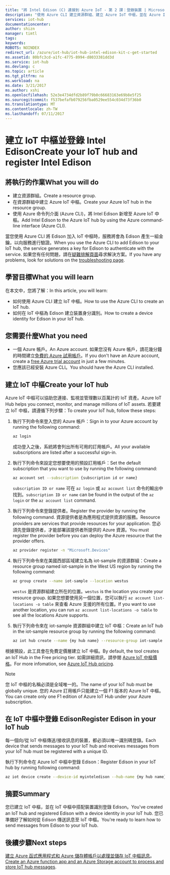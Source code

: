 ```yaml
---
title: "將 Intel Edison (C) 連接到 Azure IoT - 第 2 課：登錄裝置 | Microsoft Docs"
description: "使用 Azure CLI 建立資源群組、建立 Azure IoT 中樞，並在 Azure IoT 中樞中登錄 Edison。"
services: iot-hub
documentationcenter: 
author: shizn
manager: timtl
tags: 
keywords: 
ROBOTS: NOINDEX
redirect_url: /azure/iot-hub/iot-hub-intel-edison-kit-c-get-started
ms.assetid: 80bfc3cd-a1fc-4775-8994-d8033381dd3d
ms.service: iot-hub
ms.devlang: c
ms.topic: article
ms.tgt_pltfrm: na
ms.workload: na
ms.date: 3/21/2017
ms.author: xshi
ms.openlocfilehash: 52e3e4734dfd2b89f79b0c66683163e69b8e5f25
ms.sourcegitcommit: f537befafb079256fba0529ee554c034d73f36b0
ms.translationtype: MT
ms.contentlocale: zh-TW
ms.lasthandoff: 07/11/2017
---
```

# <a name="create-your-iot-hub-and-register-intel-edison"></a><span data-ttu-id="8d13b-103">建立 IoT 中樞並登錄 Intel Edison</span><span class="sxs-lookup"><span data-stu-id="8d13b-103">Create your IoT hub and register Intel Edison</span></span>
## <a name="what-you-will-do"></a><span data-ttu-id="8d13b-104">將執行的作業</span><span class="sxs-lookup"><span data-stu-id="8d13b-104">What you will do</span></span>
* <span data-ttu-id="8d13b-105">建立資源群組。</span><span class="sxs-lookup"><span data-stu-id="8d13b-105">Create a resource group.</span></span>
* <span data-ttu-id="8d13b-106">在資源群組中建立 Azure IoT 中樞。</span><span class="sxs-lookup"><span data-stu-id="8d13b-106">Create your Azure IoT hub in the resource group.</span></span>
* <span data-ttu-id="8d13b-107">使用 Azure 命令列介面 (Azure CLI)，將 Intel Edison 新增至 Azure IoT 中樞。</span><span class="sxs-lookup"><span data-stu-id="8d13b-107">Add Intel Edison to the Azure IoT hub by using the Azure command-line interface (Azure CLI).</span></span>

<span data-ttu-id="8d13b-108">當您使用 Azure CLI 將 Edison 加入 IoT 中樞時，服務將會為 Edison 產生一組金鑰，以向服務進行驗證。</span><span class="sxs-lookup"><span data-stu-id="8d13b-108">When you use the Azure CLI to add Edison to your IoT hub, the service generates a key for Edison to authenticate with the service.</span></span> <span data-ttu-id="8d13b-109">如果您有任何問題，請在[疑難排解頁面][troubleshooting]尋求解決方案。</span><span class="sxs-lookup"><span data-stu-id="8d13b-109">If you have any problems, look for solutions on the [troubleshooting page][troubleshooting].</span></span>

## <a name="what-you-will-learn"></a><span data-ttu-id="8d13b-110">學習目標</span><span class="sxs-lookup"><span data-stu-id="8d13b-110">What you will learn</span></span>
<span data-ttu-id="8d13b-111">在本文中，您將了解：</span><span class="sxs-lookup"><span data-stu-id="8d13b-111">In this article, you will learn:</span></span>
* <span data-ttu-id="8d13b-112">如何使用 Azure CLI 建立 IoT 中樞。</span><span class="sxs-lookup"><span data-stu-id="8d13b-112">How to use the Azure CLI to create an IoT hub.</span></span>
* <span data-ttu-id="8d13b-113">如何在 IoT 中樞為 Edison 建立裝置身分識別。</span><span class="sxs-lookup"><span data-stu-id="8d13b-113">How to create a device identity for Edison in your IoT hub.</span></span>

## <a name="what-you-need"></a><span data-ttu-id="8d13b-114">您需要什麼</span><span class="sxs-lookup"><span data-stu-id="8d13b-114">What you need</span></span>
* <span data-ttu-id="8d13b-115">一個 Azure 帳戶。</span><span class="sxs-lookup"><span data-stu-id="8d13b-115">An Azure account.</span></span> <span data-ttu-id="8d13b-116">如果您沒有 Azure 帳戶，請花幾分鐘的時間建立[免費的 Azure 試用帳戶](http://azure.microsoft.com/pricing/free-trial/)。</span><span class="sxs-lookup"><span data-stu-id="8d13b-116">If you don't have an Azure account, create a [free Azure trial account](http://azure.microsoft.com/pricing/free-trial/) in just a few minutes.</span></span>
* <span data-ttu-id="8d13b-117">您應該已經安裝 Azure CLI。</span><span class="sxs-lookup"><span data-stu-id="8d13b-117">You should have the Azure CLI installed.</span></span>

## <a name="create-your-iot-hub"></a><span data-ttu-id="8d13b-118">建立 IoT 中樞</span><span class="sxs-lookup"><span data-stu-id="8d13b-118">Create your IoT hub</span></span>
<span data-ttu-id="8d13b-119">Azure IoT 中樞可以協助您連接、監視並管理數以百萬計的 IoT 資產。</span><span class="sxs-lookup"><span data-stu-id="8d13b-119">Azure IoT Hub helps you connect, monitor, and manage millions of IoT assets.</span></span> <span data-ttu-id="8d13b-120">若要建立 IoT 中樞，請遵循下列步驟：</span><span class="sxs-lookup"><span data-stu-id="8d13b-120">To create your IoT hub, follow these steps:</span></span>

1. <span data-ttu-id="8d13b-121">執行下列命令來登入您的 Azure 帳戶：</span><span class="sxs-lookup"><span data-stu-id="8d13b-121">Sign in to your Azure account by running the following command:</span></span>

   ```bash
   az login
   ```

   <span data-ttu-id="8d13b-122">成功登入之後，系統將會列出所有可用的訂用帳戶。</span><span class="sxs-lookup"><span data-stu-id="8d13b-122">All your available subscriptions are listed after a successful sign-in.</span></span>

2. <span data-ttu-id="8d13b-123">執行下列命令來設定您想要使用的預設訂用帳戶：</span><span class="sxs-lookup"><span data-stu-id="8d13b-123">Set the default subscription that you want to use by running the following command:</span></span>

   ```bash
   az account set --subscription {subscription id or name}
   ```

   <span data-ttu-id="8d13b-124">`subscription ID or name` 可在 `az login` 或 `az account list` 命令的輸出中找到。</span><span class="sxs-lookup"><span data-stu-id="8d13b-124">`subscription ID or name` can be found in the output of the `az login` or the `az account list` command.</span></span>

3. <span data-ttu-id="8d13b-125">執行下列命令來登錄提供者。</span><span class="sxs-lookup"><span data-stu-id="8d13b-125">Register the provider by running the following command.</span></span> <span data-ttu-id="8d13b-126">資源提供者是為應用程式提供資源的服務。</span><span class="sxs-lookup"><span data-stu-id="8d13b-126">Resource providers are services that provide resources for your application.</span></span> <span data-ttu-id="8d13b-127">您必須先登錄提供者，才能部署該提供者所提供的 Azure 資源。</span><span class="sxs-lookup"><span data-stu-id="8d13b-127">You must register the provider before you can deploy the Azure resource that the provider offers.</span></span>

   ```bash
   az provider register -n "Microsoft.Devices"
   ```
4. <span data-ttu-id="8d13b-128">執行下列命令來在美國西部區域建立名為 iot-sample 的資源群組：</span><span class="sxs-lookup"><span data-stu-id="8d13b-128">Create a resource group named iot-sample in the West US region by running the following command:</span></span>

   ```bash
   az group create --name iot-sample --location westus
   ```

   <span data-ttu-id="8d13b-129">`westus` 是資源群組建立所在的位置。</span><span class="sxs-lookup"><span data-stu-id="8d13b-129">`westus` is the location you create your resource group.</span></span> <span data-ttu-id="8d13b-130">如果您想要使用另一個位置，您可以執行 `az account list-locations -o table` 來查看 Azure 支援的所有位置。</span><span class="sxs-lookup"><span data-stu-id="8d13b-130">If you want to use another location, you can run `az account list-locations -o table` to see all the locations Azure supports.</span></span>

5. <span data-ttu-id="8d13b-131">執行下列命令來在 iot-sample 資源群組中建立 IoT 中樞：</span><span class="sxs-lookup"><span data-stu-id="8d13b-131">Create an IoT hub in the iot-sample resource group by running the following command:</span></span>

   ```bash
   az iot hub create --name {my hub name} --resource-group iot-sample
   ```

<span data-ttu-id="8d13b-132">根據預設，此工具會在免費定價層建立 IoT 中樞。</span><span class="sxs-lookup"><span data-stu-id="8d13b-132">By default, the tool creates an IoT Hub in the Free pricing tier.</span></span> <span data-ttu-id="8d13b-133">如需詳細資訊，請參閱 [Azure IoT 中樞價格](https://azure.microsoft.com/pricing/details/iot-hub/)。</span><span class="sxs-lookup"><span data-stu-id="8d13b-133">For more infomation, see [Azure IoT Hub pricing](https://azure.microsoft.com/pricing/details/iot-hub/).</span></span>

> [!NOTE] 
> <span data-ttu-id="8d13b-134">您 IoT 中樞的名稱必須是全域唯一的。</span><span class="sxs-lookup"><span data-stu-id="8d13b-134">The name of your IoT hub must be globally unique.</span></span>
> <span data-ttu-id="8d13b-135">您的 Azure 訂用帳戶只能建立一個 F1 版本的 Azure IoT 中樞。</span><span class="sxs-lookup"><span data-stu-id="8d13b-135">You can create only one F1 edition of Azure IoT Hub under your Azure subscription.</span></span>


## <a name="register-edison-in-your-iot-hub"></a><span data-ttu-id="8d13b-136">在 IoT 中樞中登錄 Edison</span><span class="sxs-lookup"><span data-stu-id="8d13b-136">Register Edison in your IoT hub</span></span>
<span data-ttu-id="8d13b-137">每一個向/從 IoT 中樞傳送/接收訊息的裝置，都必須以唯一識別碼登錄。</span><span class="sxs-lookup"><span data-stu-id="8d13b-137">Each device that sends messages to your IoT hub and receives messages from your IoT hub must be registered with a unique ID.</span></span>

<span data-ttu-id="8d13b-138">執行下列命令在 Azure IoT 中樞中登錄 Edison：</span><span class="sxs-lookup"><span data-stu-id="8d13b-138">Register Edison in your IoT hub by running following command:</span></span>

```bash
az iot device create --device-id myinteledison --hub-name {my hub name}
```

## <a name="summary"></a><span data-ttu-id="8d13b-139">摘要</span><span class="sxs-lookup"><span data-stu-id="8d13b-139">Summary</span></span>
<span data-ttu-id="8d13b-140">您已建立 IoT 中樞，並在 IoT 中樞中搭配裝置識別登錄 Edison。</span><span class="sxs-lookup"><span data-stu-id="8d13b-140">You've created an IoT hub and registered Edison with a device identity in your IoT hub.</span></span> <span data-ttu-id="8d13b-141">您已準備好了解如何從 Edison 傳送訊息至 IoT 中樞。</span><span class="sxs-lookup"><span data-stu-id="8d13b-141">You're ready to learn how to send messages from Edison to your IoT hub.</span></span>

## <a name="next-steps"></a><span data-ttu-id="8d13b-142">後續步驟</span><span class="sxs-lookup"><span data-stu-id="8d13b-142">Next steps</span></span>
<span data-ttu-id="8d13b-143">[建立 Azure 函式應用程式和 Azure 儲存體帳戶以處理並儲存 IoT 中樞訊息][process-and-store-iot-hub-messages]。</span><span class="sxs-lookup"><span data-stu-id="8d13b-143">[Create an Azure function app and an Azure Storage account to process and store IoT hub messages][process-and-store-iot-hub-messages].</span></span>


<!-- Images and links -->

[troubleshooting]: iot-hub-intel-edison-kit-c-troubleshooting.md
[process-and-store-iot-hub-messages]: iot-hub-intel-edison-kit-c-lesson3-deploy-resource-manager-template.md